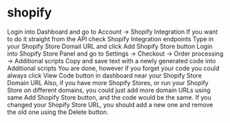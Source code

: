 # shopify
Login into Dashboard and go to Account -> Shopify Integration
If you want to do it straight from the API check Shopify Integration endpoints
Type in your Shopify Store Domail URL and click Add Shopify Store button
Login into Shopify Store Panel and go to Settings -> Checkout -> Order processing -> Additional scripts
Copy and save text with a newly generated code into Additional scripts
You are done, however if you forget your code you could always click View Code button in dashboard near your Shopify Store Domain URL
Also, if you have more Shopify Stores, or run your Shopify Store on different domains, you could just add more domain URLs using same Add Shopify Store button, and the code would be the same.
If you changed your Shopify Store URL, you should add a new one and remove the old one using the Delete button.
